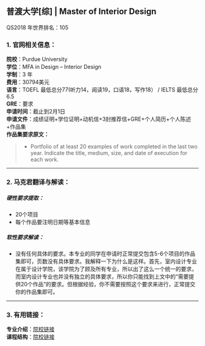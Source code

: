 ## 普渡大学[综] | Master of Interior Design

QS2018 年世界排名：105 

### 1. 官网相关信息：

**院校**：Purdue University  
**学位**：MFA in Design – Interior Design  
**学制**：3 年  
**费用**：30794美元  
**语言**：TOEFL 最低总分77(听力14，阅读19，口语18，写作18） / IELTS 最低总分6.5  
**GRE**：要求    
**申请时间**：截止到2月1日  
**申请文件**：成绩证明+学位证明+动机信+3封推荐信+GRE+个人简历+个人陈述+作品集  
**作品集要求原文：**   

> - Portfolio of at least 20 examples of work completed in the last two year. Indicate the title, medium, size, and date of execution for each work.


---


### 2. 马克君翻译与解读：

##### 硬性要求提取：
- 20个项目
- 每个作品要注明日期等基本信息


##### 软性要求解读：
- 没有任何具体的要求。本专业的同学在申请时正常提交包含5-6个项目的作品集即可，页数没有具体要求。我解释一下为什么是这样。首先，室内设计专业在属于设计学院，该学院为了顾及所有专业，所以出了这么一个统一的要求，而室内设计专业也并没有独立的具体要求，所以你只能找到上文中的“需要提供20个作品”的要求。但根据经验，你不需要按照这个要求来进行，正常提交你的作品集即可。


---


### 3. 有用链接：

**专业介绍**：[院校链接](https://www.cla.purdue.edu/academic/vpa/ad/interior/graduate_program.html)  
**课程结构**：[院校链接](https://www.cla.purdue.edu/academic/vpa/ad/mfa/documents/Fall%202015%20REVISED%20MFA%20EPOS%20INTD.pdf)
